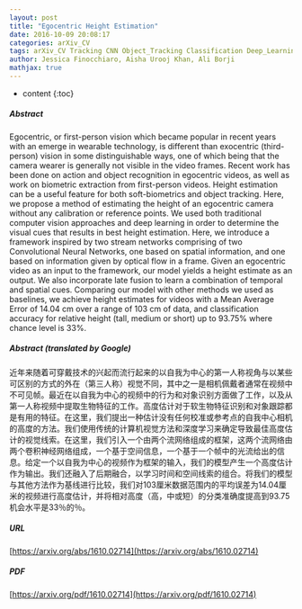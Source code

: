 ```yaml
---
layout: post
title: "Egocentric Height Estimation"
date: 2016-10-09 20:08:17
categories: arXiv_CV
tags: arXiv_CV Tracking CNN Object_Tracking Classification Deep_Learning Recognition
author: Jessica Finocchiaro, Aisha Urooj Khan, Ali Borji
mathjax: true
---
```


* content
{:toc}

##### Abstract
Egocentric, or first-person vision which became popular in recent years with an emerge in wearable technology, is different than exocentric (third-person) vision in some distinguishable ways, one of which being that the camera wearer is generally not visible in the video frames. Recent work has been done on action and object recognition in egocentric videos, as well as work on biometric extraction from first-person videos. Height estimation can be a useful feature for both soft-biometrics and object tracking. Here, we propose a method of estimating the height of an egocentric camera without any calibration or reference points. We used both traditional computer vision approaches and deep learning in order to determine the visual cues that results in best height estimation. Here, we introduce a framework inspired by two stream networks comprising of two Convolutional Neural Networks, one based on spatial information, and one based on information given by optical flow in a frame. Given an egocentric video as an input to the framework, our model yields a height estimate as an output. We also incorporate late fusion to learn a combination of temporal and spatial cues. Comparing our model with other methods we used as baselines, we achieve height estimates for videos with a Mean Average Error of 14.04 cm over a range of 103 cm of data, and classification accuracy for relative height (tall, medium or short) up to 93.75% where chance level is 33%.

##### Abstract (translated by Google)
近年来随着可穿戴技术的兴起而流行起来的以自我为中心的第一人称视角与以某些可区别的方式的外在（第三人称）视觉不同，其中之一是相机佩戴者通常在视频中不可见帧。最近在以自我为中心的视频中的行为和对象识别方面做了工作，以及从第一人称视频中提取生物特征的工作。高度估计对于软生物特征识别和对象跟踪都是有用的特征。在这里，我们提出一种估计没有任何校准或参考点的自我中心相机的高度的方法。我们使用传统的计算机视觉方法和深度学习来确定导致最佳高度估计的视觉线索。在这里，我们引入一个由两个流网络组成的框架，这两个流网络由两个卷积神经网络组成，一个基于空间信息，一个基于一个帧中的光流给出的信息。给定一个以自我为中心的视频作为框架的输入，我们的模型产生一个高度估计作为输出。我们还融入了后期融合，以学习时间和空间线索的组合。将我们的模型与其他方法作为基线进行比较，我们对103厘米数据范围内的平均误差为14.04厘米的视频进行高度估计，并将相对高度（高，中或短）的分类准确度提高到93.75机会水平是33％的％。

##### URL
[https://arxiv.org/abs/1610.02714](https://arxiv.org/abs/1610.02714)

##### PDF
[https://arxiv.org/pdf/1610.02714](https://arxiv.org/pdf/1610.02714)

